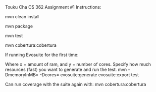 Touku Cha CS 362 Assignment #1 Instructions:

mvn clean install

mvn package

mvn test

mvn cobertura:cobertura

If running Evosuite for the first time:

Where x = amount of ram, and y = number of cores.  Specify how much resources (fast) you want to generate and run the test.
mvn -DmemoryInMB=<x> -Dcores=<y> evosuite:generate evosuite:export test

Can run coverage with the suite again with: mvn cobertura:cobertura
